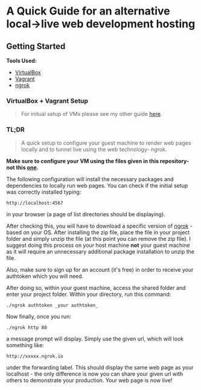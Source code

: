 # A Quick Guide for an alternative local->live web development hosting
## Getting Started
**Tools Used:**
* [VirtualBox](https://www.virtualbox.org/wiki/VirtualBox)
* [Vagrant](https://www.vagrantup.com/)
* [ngrok](https://ngrok.com/)

### VirtualBox + Vagrant Setup
>For initual setup of VMs please see my other guide [here](https://github.com/louismin/local-webdev-environment).

### TL;DR
>A quick setup to configure your guest machine to render web pages locally and to tunnel live using the web technology- ngrok.

**Make sure to configure your VM using the files given in this repository- not this [one](https://github.com/louismin/local-webdev-environment).**

The following configuration will install the necessary packages and dependencies to locally run web pages.
You can check if the initial setup was correctly installed typing:
```
http://localhost:4567
```
in your browser (a page of list directories should be displaying).

After checking this, you will have to download a specific version of [ngrok](https://ngrok.com/download) - based on your OS. After installing the zip file, place the file in your project folder and simply unzip the file (at this point you can remove the zip file). I suggest doing this process on your host machine **not** your guest machine as it will require an unnecessary additional package installation to unzip the file.

Also, make sure to sign up for an account (it's free) in order to receive your authtoken which you will need.

After doing so, within your guest machine, access the shared folder and enter your project folder. Within your directory, run this command:
```
./ngrok authtoken _your authtoken_
```
Now finally, once you run:
```
./ngrok http 80
```
a message prompt will display. Simply use the given url, which will look something like:
```
http://xxxxx.ngrok.io
```
under the forwarding label. This should display the same web page as your localhost - the only difference is now you can share your given url with others to demonstrate your production. Your web page is now live!
